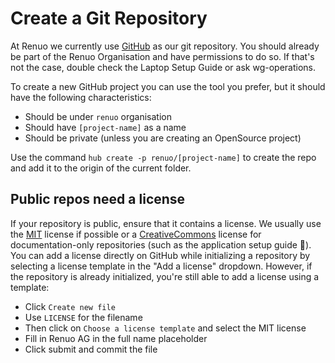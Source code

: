 # Create a Git Repository

At Renuo we currently use [GitHub](https://github.com/) as our git repository. You should already be part of the Renuo Organisation and have permissions to do so.
If that's not the case, double check the Laptop Setup Guide or ask wg-operations.

To create a new GitHub project you can use the tool you prefer, but it should have the following characteristics:
* Should be under `renuo` organisation
* Should have `[project-name]` as a name
* Should be private (unless you are creating an OpenSource project)

Use the command `hub create -p renuo/[project-name]` to create the repo and add it to the origin of the current folder.

## Public repos need a license

If your repository is public, ensure that it contains a license. We usually use the [MIT](https://choosealicense.com/licenses/mit/) license if possible or a [CreativeCommons](https://creativecommons.org/licenses/) license for documentation-only repositories (such as the application setup guide 🙂).
You can add a license directly on GitHub while initializing a repository by selecting a license template in the "Add a license" dropdown.
However, if the repository is already initialized, you're still able to add a license using a template:
* Click `Create new file`
* Use `LICENSE` for the filename
* Then click on `Choose a license template` and select the MIT license
* Fill in Renuo AG in the full name placeholder
* Click submit and commit the file
